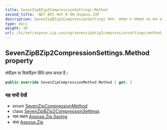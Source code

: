 ```yaml
---
title: SevenZipBZip2CompressionSettings.Method
second_title: .NET API संदर्भ के लिए Aspose.ZIP
description: SevenZipBZip2CompressionSettings संपत्त. संपड़न य वसंपड़न वध प्रप्त करत है
type: docs
weight: 30
url: /hi/net/aspose.zip.saving/sevenzipbzip2compressionsettings/method/
---
```

## SevenZipBZip2CompressionSettings.Method property

संपीड़न या विसंपीड़न विधि प्राप्त करता है।

```csharp
public override SevenZipCompressionMethod Method { get; }
```

### यह सभी देखें

* enum [SevenZipCompressionMethod](../../sevenzipcompressionmethod/)
* class [SevenZipBZip2CompressionSettings](../)
* नाम स्थान [Aspose.Zip.Saving](../../sevenzipbzip2compressionsettings/)
* सभा [Aspose.Zip](../../../)


